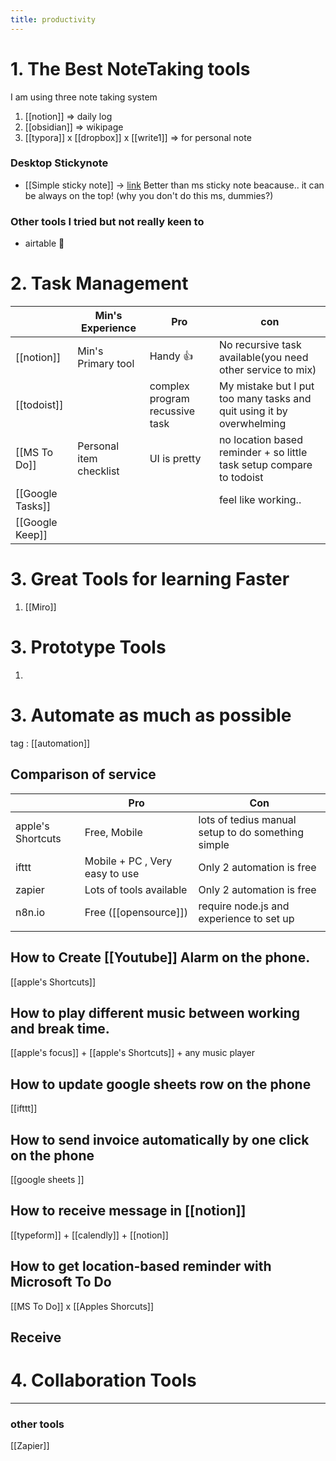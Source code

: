 ```yaml
---
title: productivity
---
```


# 1. The Best NoteTaking tools
I am using three note taking system
1. [[notion]] => daily log
2. [[obsidian]] => wikipage
3. [[typora]] x [[dropbox]] x [[write1]] => for personal note

### Desktop Stickynote
* [[Simple sticky note]] -> [link](https://www.simplestickynotes.com/)
Better than ms sticky note beacause.. it can be always on the top!
(why you don't do this ms, dummies?)


### Other tools I tried but not really keen to
- airtable 🤮



# 2. Task Management

|                  | Min's Experience        | Pro                            | con                                                                   |
| ---------------- | ----------------------- | ------------------------------ | --------------------------------------------------------------------- |
| [[notion]]       | Min's Primary tool      | Handy 👍                       | No recursive task available(you need other service to mix)            |
| [[todoist]]      |                         | complex program recussive task | My mistake but I put too many tasks and quit using it by overwhelming |
| [[MS To Do]]     | Personal item checklist | UI is pretty                   | no location based reminder + so little task setup compare to todoist  |
| [[Google Tasks]] |                         |                                | feel like working..                                                   |
| [[Google Keep]]  |                         |                                |                                                                       |




# 3. Great Tools for learning Faster
1. [[Miro]]








# 3. Prototype Tools
1. 









# 3. Automate as much as possible
tag : [[automation]]

## Comparison of service
|                   | Pro                             | Con                       |
| ----------------- | ------------------------------- | ------------------------- |
| apple's Shortcuts | Free, Mobile                    | lots of tedius manual setup to do something simple |
| ifttt             | Mobile + PC  , Very easy to use | Only 2 automation is free |
| zapier            | Lots of tools available         | Only 2 automation is free |
| n8n.io            | Free ([[opensource]])                            | require node.js and experience to set up        |
|                   |                                 |                           |


## How to Create [[Youtube]] Alarm on the phone.
[[apple's Shortcuts]] 


## How to play different music between working and break time.
[[apple's focus]] + [[apple's Shortcuts]] + any music player


## How to update google sheets row on the phone
[[ifttt]]



## How to send invoice automatically by one click on the phone
[[google sheets ]]



## How to receive message in [[notion]]
[[typeform]]  + [[calendly]]  + [[notion]]


## How to get location-based reminder with Microsoft To Do
 [[MS To Do]] x [[Apples Shorcuts]]


## Receive 





# 4. Collaboration Tools




---


### other tools
[[Zapier]]